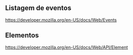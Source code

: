 ## Listagem de eventos 

https://developer.mozilla.org/en-US/docs/Web/Events

## Elementos

https://developer.mozilla.org/en-US/docs/Web/API/Element